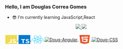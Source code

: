 ### Hello, I am Douglas Correa Gomes


- 😎 I’m currently learning JavaScript,React

<div align="center">
  <a href="https://github.com/douglascgom">
  <img height="180em" src="https://github-readme-stats.vercel.app/api?username=douglascgom&show_icons=true&theme=dracula&include_all_commits=true&count_private=true"/>
  <img height="180em" src="https://github-readme-stats.vercel.app/api/top-langs/?username=douglascgom&layout=compact&langs_count=7&theme=dracula"/>
</div>
<div style="display: inline_block"><br>
  <img align="center" alt="Doug-Js" height="30" width="40" src="https://raw.githubusercontent.com/devicons/devicon/master/icons/javascript/javascript-plain.svg">
  <img align="center" alt="Doug-Ts" height="30" width="40" src="https://raw.githubusercontent.com/devicons/devicon/master/icons/typescript/typescript-plain.svg">
  <img align="center" alt="Doug-React" height="30" width="40" src="https://raw.githubusercontent.com/devicons/devicon/master/icons/react/react-original.svg">
  <img align="center" alt="Doug-Angular" height="31" width="40" src="https://cdn.jsdelivr.net/gh/devicons/devicon/icons/angularjs/angularjs-original.svg">
  <img align="center" alt="Doug-HTML" height="30" width="40" src="https://raw.githubusercontent.com/devicons/devicon/master/icons/html5/html5-original.svg">
  <img align="center" alt="Doug-CSS" height="30" width="40" src="https://cdn.jsdelivr.net/gh/devicons/devicon/icons/css3/css3-original.svg">
 </div>

  ##
